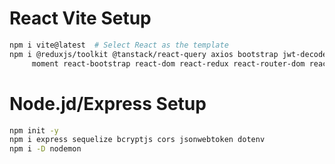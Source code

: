 # React Vite Setup

```sh
npm i vite@latest  # Select React as the template
npm i @reduxjs/toolkit @tanstack/react-query axios bootstrap jwt-decode \
     moment react-bootstrap react-dom react-redux react-router-dom react-toastify dotenv
```

# Node.jd/Express Setup

```sh
npm init -y
npm i express sequelize bcryptjs cors jsonwebtoken dotenv
npm i -D nodemon
```
